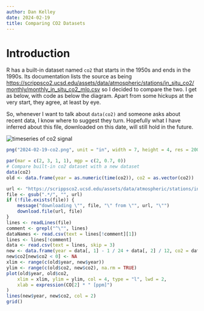 ```yaml
---
author: Dan Kelley
date: 2024-02-19
title: Comparing CO2 Datasets
---
```


# Introduction

R has a built-in dataset named `co2` that starts in the 1950s and ends in the
1990s. Its documentation lists the source as being
https://scrippsco2.ucsd.edu/assets/data/atmospheric/stations/in_situ_co2/monthly/monthly_in_situ_co2_mlo.csv
so I decided to compare the two. I get as below, with code as below the
diagram.  Apart from some hickups at the very start, they agree, at least by eye.

So, whenever I want to talk about `data(co2)` and someone asks about recent
data, I know where to suggest they turn.  Hopefully what I have inferred about
this file, downloaded on this date, will still hold in the future.

![timeseries of co2 signal](/dek_blog/docs/assets/images/2024-02-19-co2.png) 

```R
png("2024-02-19-co2.png", unit = "in", width = 7, height = 4, res = 200)

par(mar = c(2, 3, 1, 1), mgp = c(2, 0.7, 0))
# Compare built-in co2 dataset with a new dataset
data(co2)
old <- data.frame(year = as.numeric(time(co2)), co2 = as.vector(co2))

url <- "https://scrippsco2.ucsd.edu/assets/data/atmospheric/stations/in_situ_co2/monthly/monthly_in_situ_co2_mlo.csv"
file <- gsub(".*/", "", url)
if (!file.exists(file)) {
    message("downloading \"", file, "\" from \"", url, "\"")
    download.file(url, file)
}
lines <- readLines(file)
comment <- grepl("^\"", lines)
dataNames <- read.csv(text = lines[!comment][1])
lines <- lines[!comment]
data <- read.csv(text = lines, skip = 3)
new <- data.frame(year = data[, 1] - 1 / 24 + data[, 2] / 12, co2 = data[, 5])
new$co2[new$co2 < 0] <- NA
xlim <- range(c(old$year, new$year))
ylim <- range(c(old$co2, new$co2), na.rm = TRUE)
plot(old$year, old$co2,
    xlim = xlim, ylim = ylim, col = 4, type = "l", lwd = 2,
    xlab = expression(CO[2] * " [ppm]")
)
lines(new$year, new$co2, col = 2)
grid()
```
